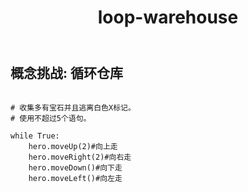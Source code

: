 ﻿---
layout: default
title: loop-warehouse
---
## 概念挑战: 循环仓库
```

# 收集多有宝石并且逃离白色X标记。
# 使用不超过5个语句。

while True:
    hero.moveUp(2)#向上走
    hero.moveRight(2)#向右走
    hero.moveDown()#向下走
    hero.moveLeft()#向左走

```
